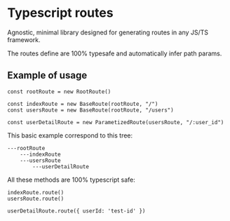 # Typescript routes

Agnostic, minimal library designed for generating routes in any JS/TS framework.

The routes define are 100% typesafe and automatically infer path params.

## Example of usage

```
const rootRoute = new RootRoute()

const indexRoute = new BaseRoute(rootRoute, "/")
const usersRoute = new BaseRoute(rootRoute, "/users")

const userDetailRoute = new ParametizedRoute(usersRoute, "/:user_id")
```


This basic example correspond to this tree:
```
---rootRoute
    ---indexRoute
    ---usersRoute
        ---userDetailRoute
```


All these methods are 100% typescript safe:

```
indexRoute.route()
usersRoute.route()

userDetailRoute.route({ userId: 'test-id' })
```